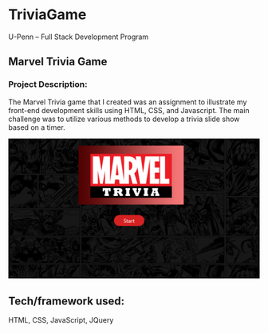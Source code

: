 # TriviaGame

U-Penn – Full Stack Development Program

## Marvel Trivia Game

### Project Description:

The Marvel Trivia game that I created was an assignment to illustrate my front-end development skills using HTML, CSS, and Javascript. The main challenge was to utilize various methods to develop a trivia slide show based on a timer. 

![screen shot 2018-02-18 at 5 37 00 pm](/assets/images/screenshot.png?raw=true)

## Tech/framework used:

HTML, CSS, JavaScript, JQuery